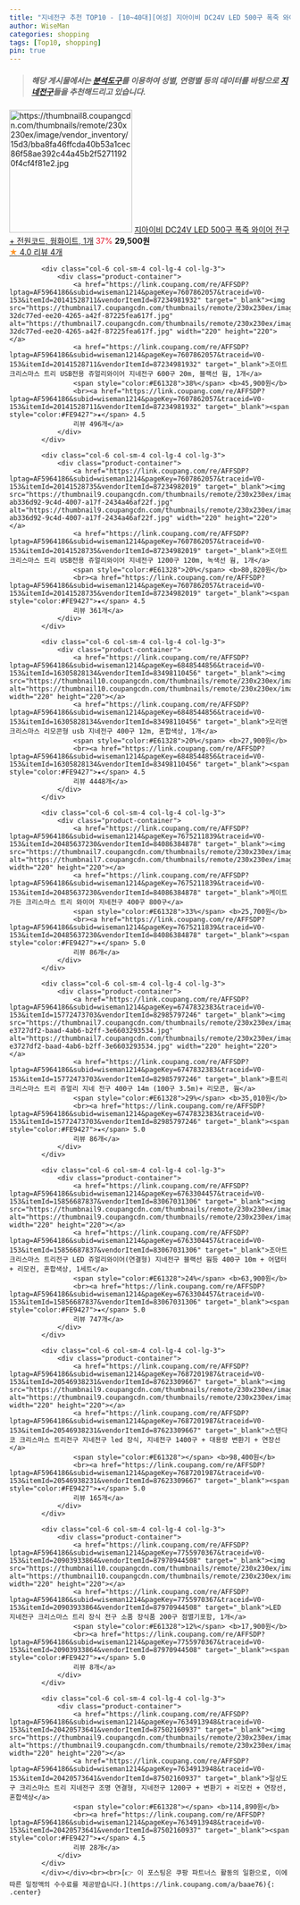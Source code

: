 ```yaml
---
title: "지네전구 추천 TOP10 - [10~40대][여성] 지아이비 DC24V LED 500구 폭죽 와이어 전구 + 전원코드, 웜화이트, 1개"
author: WiseMan
categories: shopping
tags: [Top10, shopping]
pin: true
---
```


> ##### 해당 게시물에서는 [**분석도구**](https://itemscout.io/)를 이용하여 **성별**, **연령별** 등의 데이터를 바탕으로 [**지네전구**](https://link.coupang.com/a/baae76)들을 추천해드리고 있습니다.
<div class="container"><div class="row">
            <div class="col-6 col-sm-4 col-lg-4 col-lg-3">
                <div class="product-container">
                    <a href="https://link.coupang.com/re/AFFSDP?lptag=AF5964186&subid=wiseman1214&pageKey=6685313021&traceid=V0-153&itemId=15430871581&vendorItemId=85161220126" target="_blank"><img src="https://thumbnail8.coupangcdn.com/thumbnails/remote/230x230ex/image/vendor_inventory/15d3/bba8fa46ffcda40b53a1cec86f58ae392c44a45b2f52711920f4cf4f81e2.jpg" alt="https://thumbnail8.coupangcdn.com/thumbnails/remote/230x230ex/image/vendor_inventory/15d3/bba8fa46ffcda40b53a1cec86f58ae392c44a45b2f52711920f4cf4f81e2.jpg" width="220" height="220"></a>
                    <a href="https://link.coupang.com/re/AFFSDP?lptag=AF5964186&subid=wiseman1214&pageKey=6685313021&traceid=V0-153&itemId=15430871581&vendorItemId=85161220126" target="_blank">지아이비 DC24V LED 500구 폭죽 와이어 전구 + 전원코드, 웜화이트, 1개</a>
                    <span style="color:#E61328">37%</span> <b>29,500원</b>
                    <br><a href="https://link.coupang.com/re/AFFSDP?lptag=AF5964186&subid=wiseman1214&pageKey=6685313021&traceid=V0-153&itemId=15430871581&vendorItemId=85161220126" target="_blank"><span style="color:#FE9427">★</span> 4.0
                    리뷰 4개</a>
                </div>
            </div>
            
            <div class="col-6 col-sm-4 col-lg-4 col-lg-3">
                <div class="product-container">
                    <a href="https://link.coupang.com/re/AFFSDP?lptag=AF5964186&subid=wiseman1214&pageKey=7607862057&traceid=V0-153&itemId=20141528711&vendorItemId=87234981932" target="_blank"><img src="https://thumbnail7.coupangcdn.com/thumbnails/remote/230x230ex/image/retail/images/6712835949801467-32dc77ed-ee20-4265-a42f-87225fea617f.jpg" alt="https://thumbnail7.coupangcdn.com/thumbnails/remote/230x230ex/image/retail/images/6712835949801467-32dc77ed-ee20-4265-a42f-87225fea617f.jpg" width="220" height="220"></a>
                    <a href="https://link.coupang.com/re/AFFSDP?lptag=AF5964186&subid=wiseman1214&pageKey=7607862057&traceid=V0-153&itemId=20141528711&vendorItemId=87234981932" target="_blank">조아트 크리스마스 트리 USB전용 쥬얼리와이어 지네전구 600구 20m, 블랙선 웜, 1개</a>
                    <span style="color:#E61328">38%</span> <b>45,900원</b>
                    <br><a href="https://link.coupang.com/re/AFFSDP?lptag=AF5964186&subid=wiseman1214&pageKey=7607862057&traceid=V0-153&itemId=20141528711&vendorItemId=87234981932" target="_blank"><span style="color:#FE9427">★</span> 4.5
                    리뷰 496개</a>
                </div>
            </div>
            
            <div class="col-6 col-sm-4 col-lg-4 col-lg-3">
                <div class="product-container">
                    <a href="https://link.coupang.com/re/AFFSDP?lptag=AF5964186&subid=wiseman1214&pageKey=7607862057&traceid=V0-153&itemId=20141528735&vendorItemId=87234982019" target="_blank"><img src="https://thumbnail9.coupangcdn.com/thumbnails/remote/230x230ex/image/retail/images/627452103995108-ab336d92-9c4d-4007-a17f-2434a46af22f.jpg" alt="https://thumbnail9.coupangcdn.com/thumbnails/remote/230x230ex/image/retail/images/627452103995108-ab336d92-9c4d-4007-a17f-2434a46af22f.jpg" width="220" height="220"></a>
                    <a href="https://link.coupang.com/re/AFFSDP?lptag=AF5964186&subid=wiseman1214&pageKey=7607862057&traceid=V0-153&itemId=20141528735&vendorItemId=87234982019" target="_blank">조아트 크리스마스 트리 USB전용 쥬얼리와이어 지네전구 1200구 120m, 녹색선 웜, 1개</a>
                    <span style="color:#E61328">20%</span> <b>80,820원</b>
                    <br><a href="https://link.coupang.com/re/AFFSDP?lptag=AF5964186&subid=wiseman1214&pageKey=7607862057&traceid=V0-153&itemId=20141528735&vendorItemId=87234982019" target="_blank"><span style="color:#FE9427">★</span> 4.5
                    리뷰 361개</a>
                </div>
            </div>
            
            <div class="col-6 col-sm-4 col-lg-4 col-lg-3">
                <div class="product-container">
                    <a href="https://link.coupang.com/re/AFFSDP?lptag=AF5964186&subid=wiseman1214&pageKey=6848544856&traceid=V0-153&itemId=16305828134&vendorItemId=83498110456" target="_blank"><img src="https://thumbnail10.coupangcdn.com/thumbnails/remote/230x230ex/image/rs_quotation_api/pmlf62ro/9822991cd44945ea944343190d5cdcff.jpg" alt="https://thumbnail10.coupangcdn.com/thumbnails/remote/230x230ex/image/rs_quotation_api/pmlf62ro/9822991cd44945ea944343190d5cdcff.jpg" width="220" height="220"></a>
                    <a href="https://link.coupang.com/re/AFFSDP?lptag=AF5964186&subid=wiseman1214&pageKey=6848544856&traceid=V0-153&itemId=16305828134&vendorItemId=83498110456" target="_blank">모리앤 크리스마스 리모콘형 usb 지네전구 400구 12m, 혼합색상, 1개</a>
                    <span style="color:#E61328">20%</span> <b>27,900원</b>
                    <br><a href="https://link.coupang.com/re/AFFSDP?lptag=AF5964186&subid=wiseman1214&pageKey=6848544856&traceid=V0-153&itemId=16305828134&vendorItemId=83498110456" target="_blank"><span style="color:#FE9427">★</span> 4.5
                    리뷰 4448개</a>
                </div>
            </div>
            
            <div class="col-6 col-sm-4 col-lg-4 col-lg-3">
                <div class="product-container">
                    <a href="https://link.coupang.com/re/AFFSDP?lptag=AF5964186&subid=wiseman1214&pageKey=7675211839&traceid=V0-153&itemId=20485637230&vendorItemId=84086384878" target="_blank"><img src="https://thumbnail7.coupangcdn.com/thumbnails/remote/230x230ex/image/vendor_inventory/e8d8/cee8a50e026d323101806b8b96f2ba477e199cc9fe80e194dac5eea6ce89.jpg" alt="https://thumbnail7.coupangcdn.com/thumbnails/remote/230x230ex/image/vendor_inventory/e8d8/cee8a50e026d323101806b8b96f2ba477e199cc9fe80e194dac5eea6ce89.jpg" width="220" height="220"></a>
                    <a href="https://link.coupang.com/re/AFFSDP?lptag=AF5964186&subid=wiseman1214&pageKey=7675211839&traceid=V0-153&itemId=20485637230&vendorItemId=84086384878" target="_blank">케이트가든 크리스마스 트리 와이어 지네전구 400구 800구</a>
                    <span style="color:#E61328">33%</span> <b>25,700원</b>
                    <br><a href="https://link.coupang.com/re/AFFSDP?lptag=AF5964186&subid=wiseman1214&pageKey=7675211839&traceid=V0-153&itemId=20485637230&vendorItemId=84086384878" target="_blank"><span style="color:#FE9427">★</span> 5.0
                    리뷰 86개</a>
                </div>
            </div>
            
            <div class="col-6 col-sm-4 col-lg-4 col-lg-3">
                <div class="product-container">
                    <a href="https://link.coupang.com/re/AFFSDP?lptag=AF5964186&subid=wiseman1214&pageKey=6747832383&traceid=V0-153&itemId=15772473703&vendorItemId=82985797246" target="_blank"><img src="https://thumbnail7.coupangcdn.com/thumbnails/remote/230x230ex/image/retail/images/2640636338296791-e3727df2-baad-4ab6-b2ff-3e6603293534.jpg" alt="https://thumbnail7.coupangcdn.com/thumbnails/remote/230x230ex/image/retail/images/2640636338296791-e3727df2-baad-4ab6-b2ff-3e6603293534.jpg" width="220" height="220"></a>
                    <a href="https://link.coupang.com/re/AFFSDP?lptag=AF5964186&subid=wiseman1214&pageKey=6747832383&traceid=V0-153&itemId=15772473703&vendorItemId=82985797246" target="_blank">홍트리 크리스마스 트리 쥬얼리 지네 전구 400구 14m (100구 3.5m)+ 리모콘, 웜</a>
                    <span style="color:#E61328">29%</span> <b>35,010원</b>
                    <br><a href="https://link.coupang.com/re/AFFSDP?lptag=AF5964186&subid=wiseman1214&pageKey=6747832383&traceid=V0-153&itemId=15772473703&vendorItemId=82985797246" target="_blank"><span style="color:#FE9427">★</span> 5.0
                    리뷰 86개</a>
                </div>
            </div>
            
            <div class="col-6 col-sm-4 col-lg-4 col-lg-3">
                <div class="product-container">
                    <a href="https://link.coupang.com/re/AFFSDP?lptag=AF5964186&subid=wiseman1214&pageKey=6763304457&traceid=V0-153&itemId=15856687837&vendorItemId=83067031306" target="_blank"><img src="https://thumbnail9.coupangcdn.com/thumbnails/remote/230x230ex/image/rs_quotation_api/joys8zcg/f26ee2f5541244b392f7819de48da6a2.jpg" alt="https://thumbnail9.coupangcdn.com/thumbnails/remote/230x230ex/image/rs_quotation_api/joys8zcg/f26ee2f5541244b392f7819de48da6a2.jpg" width="220" height="220"></a>
                    <a href="https://link.coupang.com/re/AFFSDP?lptag=AF5964186&subid=wiseman1214&pageKey=6763304457&traceid=V0-153&itemId=15856687837&vendorItemId=83067031306" target="_blank">조아트 크리스마스 트리전구 LED 쥬얼리와이어(연결형) 지네전구 블랙선 웜등 400구 10m + 어댑터 + 리모컨, 혼합색상, 1세트</a>
                    <span style="color:#E61328">24%</span> <b>63,900원</b>
                    <br><a href="https://link.coupang.com/re/AFFSDP?lptag=AF5964186&subid=wiseman1214&pageKey=6763304457&traceid=V0-153&itemId=15856687837&vendorItemId=83067031306" target="_blank"><span style="color:#FE9427">★</span> 5.0
                    리뷰 747개</a>
                </div>
            </div>
            
            <div class="col-6 col-sm-4 col-lg-4 col-lg-3">
                <div class="product-container">
                    <a href="https://link.coupang.com/re/AFFSDP?lptag=AF5964186&subid=wiseman1214&pageKey=7687201987&traceid=V0-153&itemId=20546938231&vendorItemId=87623309667" target="_blank"><img src="https://thumbnail9.coupangcdn.com/thumbnails/remote/230x230ex/image/vendor_inventory/c2d4/f9788cb562369068f9975aead46d53497ad0dd5ed083802baa4936bc67c1.jpg" alt="https://thumbnail9.coupangcdn.com/thumbnails/remote/230x230ex/image/vendor_inventory/c2d4/f9788cb562369068f9975aead46d53497ad0dd5ed083802baa4936bc67c1.jpg" width="220" height="220"></a>
                    <a href="https://link.coupang.com/re/AFFSDP?lptag=AF5964186&subid=wiseman1214&pageKey=7687201987&traceid=V0-153&itemId=20546938231&vendorItemId=87623309667" target="_blank">스탠다코 크리스마스 트리전구 지네전구 led 장식, 지네전구 1400구 + 대용량 변환기 + 연장선</a>
                    <span style="color:#E61328"></span> <b>98,400원</b>
                    <br><a href="https://link.coupang.com/re/AFFSDP?lptag=AF5964186&subid=wiseman1214&pageKey=7687201987&traceid=V0-153&itemId=20546938231&vendorItemId=87623309667" target="_blank"><span style="color:#FE9427">★</span> 5.0
                    리뷰 165개</a>
                </div>
            </div>
            
            <div class="col-6 col-sm-4 col-lg-4 col-lg-3">
                <div class="product-container">
                    <a href="https://link.coupang.com/re/AFFSDP?lptag=AF5964186&subid=wiseman1214&pageKey=7755970367&traceid=V0-153&itemId=20903933864&vendorItemId=87970944508" target="_blank"><img src="https://thumbnail10.coupangcdn.com/thumbnails/remote/230x230ex/image/vendor_inventory/29e6/b5778bd4a552c0868115195fe1027c6e9787886aeb39fa3b34dba4c23645.jpg" alt="https://thumbnail10.coupangcdn.com/thumbnails/remote/230x230ex/image/vendor_inventory/29e6/b5778bd4a552c0868115195fe1027c6e9787886aeb39fa3b34dba4c23645.jpg" width="220" height="220"></a>
                    <a href="https://link.coupang.com/re/AFFSDP?lptag=AF5964186&subid=wiseman1214&pageKey=7755970367&traceid=V0-153&itemId=20903933864&vendorItemId=87970944508" target="_blank">LED 지네전구 크리스마스 트리 장식 전구 소품 장식품 200구 점멸기포함, 1개</a>
                    <span style="color:#E61328">12%</span> <b>17,900원</b>
                    <br><a href="https://link.coupang.com/re/AFFSDP?lptag=AF5964186&subid=wiseman1214&pageKey=7755970367&traceid=V0-153&itemId=20903933864&vendorItemId=87970944508" target="_blank"><span style="color:#FE9427">★</span> 5.0
                    리뷰 8개</a>
                </div>
            </div>
            
            <div class="col-6 col-sm-4 col-lg-4 col-lg-3">
                <div class="product-container">
                    <a href="https://link.coupang.com/re/AFFSDP?lptag=AF5964186&subid=wiseman1214&pageKey=7634913948&traceid=V0-153&itemId=20420573641&vendorItemId=87502160937" target="_blank"><img src="https://thumbnail9.coupangcdn.com/thumbnails/remote/230x230ex/image/vendor_inventory/5e0f/09d65af925cc040ec96e9e60ecda502a2bd263ecd29a788e92dedd107d42.jpg" alt="https://thumbnail9.coupangcdn.com/thumbnails/remote/230x230ex/image/vendor_inventory/5e0f/09d65af925cc040ec96e9e60ecda502a2bd263ecd29a788e92dedd107d42.jpg" width="220" height="220"></a>
                    <a href="https://link.coupang.com/re/AFFSDP?lptag=AF5964186&subid=wiseman1214&pageKey=7634913948&traceid=V0-153&itemId=20420573641&vendorItemId=87502160937" target="_blank">일상도구 크리스마스 트리 지네전구 조명 연결형, 지네전구 1200구 + 변환기 + 리모컨 + 연장선, 혼합색상</a>
                    <span style="color:#E61328"></span> <b>114,890원</b>
                    <br><a href="https://link.coupang.com/re/AFFSDP?lptag=AF5964186&subid=wiseman1214&pageKey=7634913948&traceid=V0-153&itemId=20420573641&vendorItemId=87502160937" target="_blank"><span style="color:#FE9427">★</span> 4.5
                    리뷰 28개</a>
                </div>
            </div>
            </div></div><br><br>[👉 이 포스팅은 쿠팡 파트너스 활동의 일환으로, 이에 따른 일정액의 수수료를 제공받습니다.](https://link.coupang.com/a/baae76){: .center}